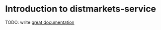 # Introduction to distmarkets-service

TODO: write [great documentation](http://jacobian.org/writing/what-to-write/)
